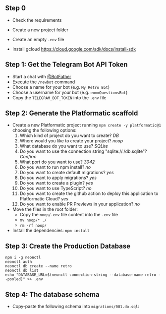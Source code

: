 
## Step 0

- Check the requirements
- Create a new project folder
- Create an empty `.env` file

- Install gcloud https://cloud.google.com/sdk/docs/install-sdk

## Step 1: Get the Telegram Bot API Token

- Start a chat with [@BotFather](https://t.me/BotFather)
- Execute the `/newbot` command
- Choose a name for your bot (e.g. `My Retro Bot`)
- Choose a username for your bot (e.g. `eommQuestionsBot`)
- Copy the `TELEGRAM_BOT_TOKEN` into the `.env` file

## Step 2: Generate the Platformatic scaffold

- Create a new Platformatic project running `npm create -y platformatic@1` choosing the following options:
  1. Which kind of project do you want to create? _DB_
  1. Where would you like to create your project? _noop_
  1. What database do you want to use? _SQLite_
  1. Do you want to use the connection string "sqlite://./db.sqlite"? _Confirm_
  1. What port do you want to use? _3042_
  1. Do you want to run npm install? _no_
  1. Do you want to create default migrations? _yes_
  1. Do you want to apply migrations? _yes_
  1. Do you want to create a plugin? _yes_
  1. Do you want to use TypeScript? _no_
  1. Do you want to create the github action to deploy this application to Platformatic Cloud? _yes_
  1. Do you want to enable PR Previews in your application? _no_
- Move the files in the root folder:
  - Copy the `noop/.env` file content into the `.env` file
  - `mv noop/* ./`
  - `rm -rf noop/`
- Install the dependencies: `npm install`

## Step 3: Create the Production Database

```
npm i -g neonctl
neonctl auth
neonctl db create --name retro
neonctl db list
echo "DATABASE_URL=$(neonctl connection-string --database-name retro --pooled)" >> .env
```

## Step 4: The database schema

- Copy-paste the following schema into `migrations/001.do.sql`:

```sql
```